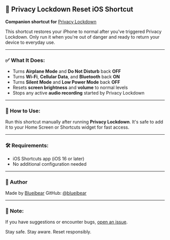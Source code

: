 ## 🔄 Privacy Lockdown Reset iOS Shortcut

**Companion shortcut for** [Privacy Lockdown](https://github.com/blueibear/privacy-lockdown)

This shortcut restores your iPhone to normal after you've triggered Privacy Lockdown. Only run it when you're out of danger and ready to return your device to everyday use.

---

### ✅ What It Does:

* Turns **Airplane Mode** and **Do Not Disturb** back **OFF**
* Turns **Wi-Fi**, **Cellular Data**, and **Bluetooth** back **ON**
* Turns **Silent Mode** and **Low Power Mode** back **OFF**
* Resets **screen brightness** and **volume** to normal levels
* Stops any active **audio recording** started by Privacy Lockdown

---

### 📲 How to Use:

Run this shortcut manually after running **Privacy Lockdown**. It's safe to add it to your Home Screen or Shortcuts widget for fast access.

---

### 🛠️ Requirements:

* iOS Shortcuts app (iOS 16 or later)
* No additional configuration needed

---

### 👤 Author

Made by [Blueibear](https://nasteeshirts.com)
GitHub: [@blueibear](https://github.com/blueibear)

---

### 📌 Note:

If you have suggestions or encounter bugs, [open an issue](https://github.com/blueibear/privacy-lockdown-reset/issues).

Stay safe. Stay aware. Reset responsibly.
